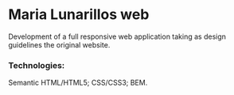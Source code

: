 # Maria Lunarillos web

Development of a full responsive web application taking as design guidelines the original website.

### Technologies: 
Semantic HTML/HTML5; CSS/CSS3; BEM.
